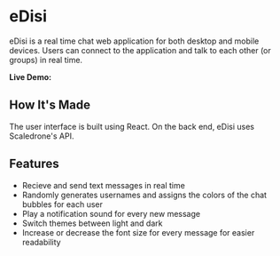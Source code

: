 # eDisi

eDisi is a real time chat web application for both desktop and mobile devices. Users can connect to the application and talk to each other (or groups) in real time. 

**Live Demo:**

## How It's Made

The user interface is built using React. 
On the back end, eDisi uses Scaledrone's API.

## Features
 - Recieve and send text messages in real time
 - Randomly generates usernames and assigns the colors of the chat bubbles for each user
 - Play a notification sound for every new message
 - Switch themes between light and dark
 - Increase or decrease the font size for every message for easier readability
